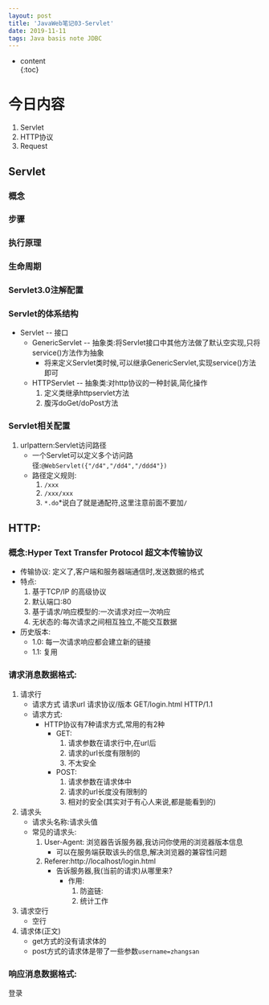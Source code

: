 ```yaml
---  
layout: post  
title: 'JavaWeb笔记03-Servlet'  
date: 2019-11-11  
tags: Java basis note JDBC
---  
```

  
  
* content  
{:toc}  
  
  
  
  


# 今日内容
1. Servlet
2. HTTP协议
3. Request

## Servlet
### 概念
### 步骤
### 执行原理
### 生命周期
### Servlet3.0注解配置
### Servlet的体系结构
- Servlet -- 接口
    - GenericServlet -- 抽象类:将Servlet接口中其他方法做了默认空实现,只将service()方法作为抽象
        - 将来定义Servlet类时候,可以继承GenericServlet,实现service()方法即可
    - HTTPServlet -- 抽象类:对http协议的一种封装,简化操作
        1. 定义类继承httpservlet方法
        2. 腹泻doGet/doPost方法
### Servlet相关配置
1. urlpattern:Servlet访问路径
    - 一个Servlet可以定义多个访问路径:`@WebServlet({"/d4","/dd4","/ddd4"})`
    - 路径定义规则:
        1. `/xxx`
        2. `/xxx/xxx`
        3. `*.do`*说白了就是通配符,这里注意前面不要加`/`


## HTTP:
### 概念:Hyper Text Transfer Protocol 超文本传输协议
- 传输协议: 定义了,客户端和服务器端通信时,发送数据的格式
- 特点:
    1. 基于TCP/IP 的高级协议
    2. 默认端口:80
    3. 基于请求/响应模型的:一次请求对应一次响应
    4. 无状态的:每次请求之间相互独立,不能交互数据
- 历史版本:
    - 1.0: 每一次请求响应都会建立新的链接
    - 1.1: 复用

### 请求消息数据格式:
1. 请求行
    - 请求方式 请求url 请求协议/版本 GET/login.html HTTP/1.1
    - 请求方式:
        - HTTP协议有7种请求方式,常用的有2种
             - GET:
                1. 请求参数在请求行中,在url后
                2. 请求的url长度有限制的
                3. 不太安全
             - POST:
                1. 请求参数在请求体中
                2. 请求的url长度没有限制的
                3. 相对的安全(其实对于有心人来说,都是能看到的)             
2. 请求头
    - 请求头名称:请求头值  
    - 常见的请求头:
        1. User-Agent: 浏览器告诉服务器,我访问你使用的浏览器版本信息
            - 可以在服务端获取该头的信息,解决浏览器的兼容性问题
        2. Referer:http://localhost/login.html
            - 告诉服务器,我(当前的请求)从哪里来?
                - 作用:
                    1. 防盗链:
                    2. 统计工作    
3. 请求空行
    - 空行
4. 请求体(正文)        
    - get方式的没有请求体的
    - post方式的请求体是带了一些参数`username=zhangsan`
### 响应消息数据格式:

登录


